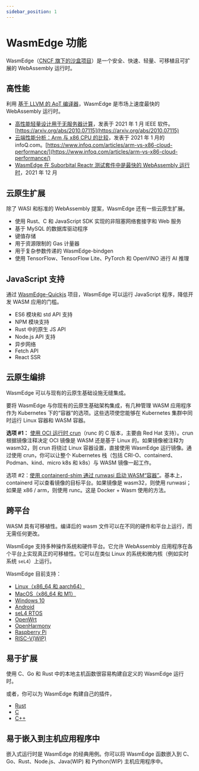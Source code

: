 ```yaml
---
sidebar_position: 1
---
```


# WasmEdge 功能

WasmEdge（[CNCF 旗下的沙盒项目](https://www.cncf.io/projects/wasmedge/)）是一个安全、快速、轻量、可移植且可扩展的 WebAssembly 运行时。

## 高性能

利用 [基于 LLVM 的 AoT 编译器](../build-and-run/aot)，WasmEdge 是市场上速度最快的 WebAssembly 运行时。

- [高性能轻量设计用于无服务器计算](https://arxiv.org/abs/2010.07115)，发表于 2021 年 1 月 IEEE 软件。[https://arxiv.org/abs/2010.07115](https://arxiv.org/abs/2010.07115)
- [云端性能分析：Arm 与 x86 CPU 的比较](https://www.infoq.com/articles/arm-vs-x86-cloud-performance/)，发表于 2021 年 1 月的 infoQ.com。[https://www.infoq.com/articles/arm-vs-x86-cloud-performance/](https://www.infoq.com/articles/arm-vs-x86-cloud-performance/)
- [WasmEdge 在 Suborbital Reactr 测试套件中是最快的 WebAssembly 运行时](https://blog.suborbital.dev/suborbital-wasmedge)，2021 年 12 月

## 云原生扩展

除了 WASI 和标准的 WebAssembly 提案，WasmEdge 还有一些云原生扩展。

- 使用 Rust、C 和 JavaScript SDK 实现的非阻塞网络套接字和 Web 服务
- 基于 MySQL 的数据库驱动程序
- 键值存储
- 用于资源限制的 Gas 计量器
- 用于复杂参数传递的 WasmEdge-bindgen
- 使用 TensorFlow、TensorFlow Lite、PyTorch 和 OpenVINO 进行 AI 推理

## JavaScript 支持

通过 [WasmEdge-Quickjs](https://github.com/second-state/wasmedge-quickjs) 项目，WasmEdge 可以运行 JavaScript 程序，降低开发 WASM 应用的门槛。

- ES6 模块和 std API 支持
- NPM 模块支持
- Rust 中的原生 JS API
- Node.js API 支持
- 异步网络
- Fetch API
- React SSR

## 云原生编排

WasmEdge 可以与现有的云原生基础设施无缝集成。

要将 WasmEdge 与你现有的云原生基础架构集成，有几种管理 WASM 应用程序作为 Kubernetes 下的“容器”的选项。这些选项使您能够在 Kubernetes 集群中同时运行 Linux 容器和 WASM 容器。

**选项 #1：** [使用 OCI 运行时 crun](../../develop/deploy/oci-runtime/crun.md)（runc 的 C 版本，主要由 Red Hat 支持）。crun 根据镜像注释决定 OCI 镜像是 WASM 还是基于 Linux 的。如果镜像被注释为 wasm32，则 crun 将绕过 Linux 容器设置，直接使用 WasmEdge 运行镜像。通过使用 crun，你可以让整个 Kubernetes 栈（包括 CRI-O、containerd、Podman、kind、micro k8s 和 k8s）与 WASM 镜像一起工作。

选项 #2：[使用 containerd-shim 通过 runwasi 启动 WASM“容器”](../../develop/deploy/cri-runtime/containerd.md)。基本上，containerd 可以查看镜像的目标平台。如果镜像是 wasm32，则使用 runwasi；如果是 x86 / arm，则使用 runc。这是 Docker + Wasm 使用的方法。

## 跨平台

WASM 具有可移植性。编译后的 wasm 文件可以在不同的硬件和平台上运行，而无需任何更改。

WasmEdge 支持多种操作系统和硬件平台。它允许 WebAssembly 应用程序在各个平台上实现真正的可移植性。它可以在类似 Linux 的系统和微内核（例如实时系统 `seL4`）上运行。

WasmEdge 目前支持：

- [Linux（x86_64 和 aarch64）](../../contribute/source/os/linux.md)
- [MacOS（x86_64 和 M1）](../../contribute/source/os/macos.md)
- [Windows 10](../../contribute/source/os/windows.md)
- [Android](/category/build-and-run-wasmedge-on-android)
- [seL4 RTOS](../../contribute/source/os/sel4.md)
- [OpenWrt](../../contribute/source/os/openwrt.md)
- [OpenHarmony](../../contribute/source/os/openharmony.md)
- [Raspberry Pi](../../contribute/source/os/raspberrypi.md)
- [RISC-V(WIP)](../../contribute/source/os/riscv64.md)

## 易于扩展

使用 C、Go 和 Rust 中的本地主机函数很容易构建自定义的 WasmEdge 运行时。

或者，你可以为 WasmEdge 构建自己的插件，

- [Rust](../../contribute/plugin/develop_plugin_rustsdk)
- [C](../../contribute/plugin/develop_plugin_c)
- [C++](../../contribute/plugin/develop_plugin_cpp)

## 易于嵌入到主机应用程序中

嵌入式运行时是 WasmEdge 的经典用例。你可以将 WasmEdge 函数嵌入到 C、Go、Rust、Node.js、Java(WIP) 和 Python(WIP) 主机应用程序中。
